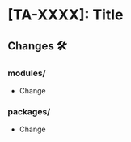 # [TA-XXXX]: Title

## Changes :hammer_and_wrench:

### modules/<module>

- Change

### packages/<package>

- Change
